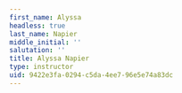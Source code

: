```yaml
---
first_name: Alyssa
headless: true
last_name: Napier
middle_initial: ''
salutation: ''
title: Alyssa Napier
type: instructor
uid: 9422e3fa-0294-c5da-4ee7-96e5e74a83dc
---
```

